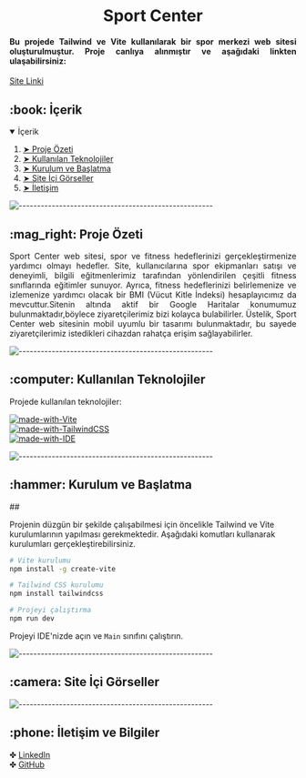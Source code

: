 <h1 align="center">Sport Center</h1>
<h4 align="justify"> 
Bu projede Tailwind ve Vite kullanılarak bir spor merkezi web sitesi oluşturulmuştur. Proje canlıya alınmıştır ve aşağıdaki linkten ulaşabilirsiniz:
</h4>
<p>
<a href="https://patika-sport-center.netlify.app/">Site Linki</a> <br>
</p>

<h2 id="table-of-contents"> :book: İçerik</h2>

<details open="open">
  <summary>İçerik</summary>
  <ol>
    <li><a href="#proje-ozeti"> ➤ Proje Özeti</a></li>
    <li><a href="#teknolojiler"> ➤ Kullanılan Teknolojiler</a></li>
    <li><a href="#kurulum"> ➤ Kurulum ve Başlatma</a></li>
    <li><a href="#sistem-gorselleri"> ➤ Site İçi Görseller</a></li>
    <li><a href="#iletisim"> ➤ İletişim</a></li>
  </ol>
</details>



![-----------------------------------------------------](https://raw.githubusercontent.com/andreasbm/readme/master/assets/lines/rainbow.png)
<!-- PROJECT OVERVIEW -->
<h2 id="proje-ozeti"> :mag_right: Proje Özeti</h2>

<p align="justify"> 
Sport Center web sitesi, spor ve fitness hedeflerinizi gerçekleştirmenize yardımcı olmayı hedefler. Site, kullanıcılarına spor ekipmanları satışı ve deneyimli, bilgili eğitmenlerimiz tarafından yönlendirilen çeşitli fitness sınıflarında  eğitimler sunuyor.
Ayrıca, fitness hedeflerinizi belirlemenize ve izlemenize yardımcı olacak bir BMI (Vücut Kitle İndeksi) hesaplayıcımız da mevcuttur.Sitenin altında aktif bir Google Haritalar konumumuz bulunmaktadır,böylece ziyaretçilerimiz bizi kolayca bulabilirler. Üstelik, Sport Center web sitesinin mobil uyumlu bir tasarımı bulunmaktadır, bu sayede ziyaretçilerimiz istedikleri cihazdan rahatça erişim sağlayabilirler.


</p>

![-----------------------------------------------------](https://raw.githubusercontent.com/andreasbm/readme/master/assets/lines/rainbow.png)
<!-- USED TECHNOLOGIES -->
<h2 id="teknolojiler"> :computer: Kullanılan Teknolojiler</h2>

<p align="justify"> 
Projede kullanılan teknolojiler:

[![made-with-Vite](https://img.shields.io/badge/Made%20with-Vite-red.svg)](https://vitejs.dev/) <br>
[![made-with-TailwindCSS](https://img.shields.io/badge/Made%20with-Tailwind%20CSS-blueviolet.svg)](https://tailwindcss.com/) <br>
[![made-with-IDE](https://img.shields.io/badge/IDE-VS%20Code%20%2F%20WebStorm%20%2F%20Herhangi%20bir%20IDE-blue.svg)](https://code.visualstudio.com/)


</p>

![-----------------------------------------------------](https://raw.githubusercontent.com/andreasbm/readme/master/assets/lines/rainbow.png)
<!-- SETUP AND LAUNCH -->
<h2 id="kurulum"> :hammer: Kurulum ve Başlatma</h2>

<p align="justify"> 
## 

Projenin düzgün bir şekilde çalışabilmesi için öncelikle Tailwind ve Vite kurulumlarının yapılması gerekmektedir. Aşağıdaki komutları kullanarak kurulumları gerçekleştirebilirsiniz.

```bash
# Vite kurulumu
npm install -g create-vite

# Tailwind CSS kurulumu
npm install tailwindcss

# Projeyi çalıştırma
npm run dev
```

Projeyi IDE'nizde açın ve `Main` sınıfını çalıştırın.
</p>


![-----------------------------------------------------](https://raw.githubusercontent.com/andreasbm/readme/master/assets/lines/rainbow.png)

<!-- PROGRAM SCREENSHOTS -->
<h2 id="sistem-gorselleri"> :camera: Site İçi Görseller</h2>

<p align="justify"> 


</p>


![-----------------------------------------------------](https://raw.githubusercontent.com/andreasbm/readme/master/assets/lines/rainbow.png)
<!-- CONTACT -->
<h2 id="iletisim"> :phone: İletişim ve Bilgiler</h2>

<p>
✤ <a href="https://linkedin.com/in/esra-sen">LinkedIn</a> <br>
✤ <a href="https://github.com/esrasen">GitHub</a> <br>
</p>